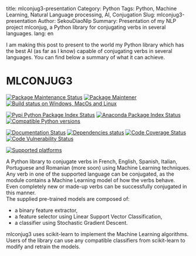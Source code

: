 title: mlconjug3-presentation
Category: Python
Tags: Python, Machine Learning, Natural Language processing, AI, Conjugation
Slug: mlconjug3-presentation
Author: SekouDiaoNlp
Summary: Presentation of my NLP project mlconjug, a Python library for conjugating verbs in several languages.
lang: en

I am making this post to present to the world my Python library which has the best AI (as far as I know)
capable of conjugating verbs in several languages.
You can find below a summary of what it can achieve.

# MLCONJUG3

[![Package Maintenance Status]][1]  [![Package Maintener]][2]  [![Build status on Windows, MacOs and Linux]][3]

[![Pypi Python Package Index Status]][4]  [![Anaconda Package Index Status]][5]  [![Compatible Python versions]][4]

[![Documentation Status]][6]  [![Dependencies status]][7]  [![Code Coverage Status]][8]  [![Code Vulnerability Status]][9]

[![Supported platforms]][5]


A Python library to conjugate verbs in French, English, Spanish,
Italian, Portuguese and Romanian (more soon) using Machine Learning
techniques.  
Any verb in one of the supported language can be conjugated, as the
module contains a Machine Learning model of how the verbs behave.  
Even completely new or made-up verbs can be successfully conjugated in
this manner.  
The supplied pre-trained models are composed of:

-   a binary feature extractor,
-   a feature selector using Linear Support Vector Classification,
-   a classifier using Stochastic Gradient Descent.

mlconjug3 uses scikit-learn to implement the Machine Learning
algorithms.  
Users of the library can use any compatible classifiers from
scikit-learn to modify and retrain the models.

  [Package Maintenance Status]: https://img.shields.io/badge/Maintained%3F-yes-green.svg
  [1]: https://GitHub.com/SekouDiaoNlp/mlconjug3/graphs/commit-activity
  [Package Maintener]: https://img.shields.io/badge/maintainer-SekouDiaoNlp-blue
  [2]: https://GitHub.com/SekouDiaoNlp/mlconjug3
  [Build status on Windows, MacOs and Linux]: https://github.com/SekouDiaoNlp/mlconjug3/workflows/mlconjug3/badge.svg
  [3]: https://github.com/SekouDiaoNlp/mlconjug3/actions
  [Pypi Python Package Index Status]: https://img.shields.io/pypi/v/mlconjug3.svg
  [4]: https://pypi.python.org/pypi/mlconjug3
  [Anaconda Package Index Status]: https://anaconda.org/conda-forge/mlconjug3/badges/version.svg
  [5]: https://anaconda.org/conda-forge/mlconjug3
  [Compatible Python versions]: https://img.shields.io/pypi/pyversions/mlconjug3
  [Supported platforms]: https://img.shields.io/conda/pn/conda-forge/mlconjug3?color=dark%20green&label=Supported%20platforms
  [Documentation Status]: https://readthedocs.org/projects/mlconjug3/badge/?version=latest
  [6]: https://mlconjug3.readthedocs.io/en/latest
  [Dependencies status]: https://pyup.io/repos/github/SekouDiaoNlp/mlconjug3/shield.svg
  [7]: https://pyup.io/repos/github/SekouDiaoNlp/mlconjug3/
  [Code Coverage Status]: https://codecov.io/gh/SekouDiaoNlp/mlconjug3/branch/master/graph/badge.svg
  [8]: https://codecov.io/gh/SekouDiaoNlp/mlconjug3
  [Code Vulnerability Status]: https://snyk-widget.herokuapp.com/badge/pip/mlconjug3/badge.svg
  [9]: https://snyk.io/test/github/SekouDiaoNlp/mlconjug3?targetFile=requirements.txt